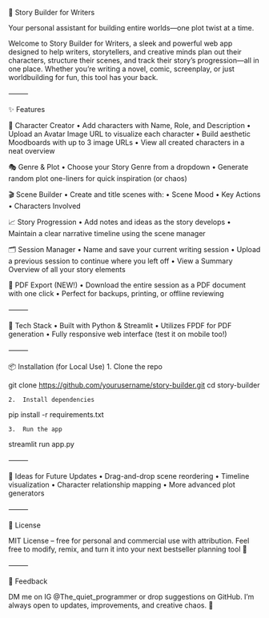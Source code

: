 📖 Story Builder for Writers

Your personal assistant for building entire worlds—one plot twist at a time.

Welcome to Story Builder for Writers, a sleek and powerful web app designed to help writers, storytellers, and creative minds plan out their characters, structure their scenes, and track their story’s progression—all in one place. Whether you’re writing a novel, comic, screenplay, or just worldbuilding for fun, this tool has your back.

⸻

✨ Features

🧍 Character Creator
	•	Add characters with Name, Role, and Description
	•	Upload an Avatar Image URL to visualize each character
	•	Build aesthetic Moodboards with up to 3 image URLs
	•	View all created characters in a neat overview

🎭 Genre & Plot
	•	Choose your Story Genre from a dropdown
	•	Generate random plot one-liners for quick inspiration (or chaos)

🎬 Scene Builder
	•	Create and title scenes with:
	•	Scene Mood
	•	Key Actions
	•	Characters Involved

📈 Story Progression
	•	Add notes and ideas as the story develops
	•	Maintain a clear narrative timeline using the scene manager

🗂 Session Manager
	•	Name and save your current writing session
	•	Upload a previous session to continue where you left off
	•	View a Summary Overview of all your story elements

📄 PDF Export (NEW!)
	•	Download the entire session as a PDF document with one click
	•	Perfect for backups, printing, or offline reviewing

⸻

🔧 Tech Stack
	•	Built with Python & Streamlit
	•	Utilizes FPDF for PDF generation
	•	Fully responsive web interface (test it on mobile too!)

⸻

📦 Installation (for Local Use)
	1.	Clone the repo

git clone https://github.com/yourusername/story-builder.git
cd story-builder


	2.	Install dependencies

pip install -r requirements.txt


	3.	Run the app

streamlit run app.py



⸻

🧠 Ideas for Future Updates
	•	Drag-and-drop scene reordering
	•	Timeline visualization
	•	Character relationship mapping
	•	More advanced plot generators

⸻

📜 License

MIT License – free for personal and commercial use with attribution.
Feel free to modify, remix, and turn it into your next bestseller planning tool 💅

⸻

💬 Feedback

DM me on IG @The_quiet_programmer or drop suggestions on GitHub. I’m always open to updates, improvements, and creative chaos. 🤍